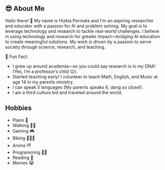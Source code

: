## 😎 About Me  
Hello there! 👋 My name is Hizkia Permata and I'm an aspiring researcher and educator with a passion for AI and problem 
solving. My goal is to leverage technology and research to tackle real-world challenges. I believe in using technology and 
research for greater impact—bridging AI education to create meaningful solutions. My work is driven by a passion to serve 
society through science, research, and teaching. 

🎯 Fun Fact:
- I grew up around academia—so you could say research is in my DNA! (Yes, I’m a professor’s child 😉).
- Started teaching early! I volunteer to teach Math, English, and Music at age 14 in my parents ministry.
- I can speak 5 languages (My parents speaks 6, dang so close!).
- I am a third culture kid and traveled around the world.

## Hobbies
- Piano 🎹
- Walking 🚶‍♂️
- Gaming 🎮
- Biking 🚴🏽‍♂️
- Anime ⛩️
- Programming 👨‍💻
- Reading 📖
- Memes 😹
